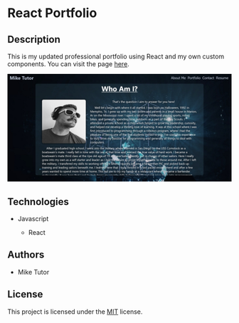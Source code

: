 # React Portfolio

## Description

This is my updated professional portfolio using React and my own custom components. You can visit the page [here](https://Tutor78.github.io/react-portfolio).

![Alt text](/screenshot.png)

## Technologies

* Javascript
    
    * React

## Authors

* Mike Tutor

## License

This project is licensed under the [MIT](LICENSE.txt) license.